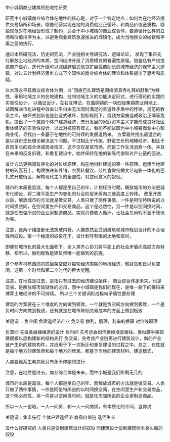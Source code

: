 




中小城镇商业建筑的在地性研究

研究中小城镇商业综合体在地性的核心是，对于一个特定地点：如何为在地经济提供交易场所和场景，哪些经营实现在地的消费就业正循环，和商品价值链重构，哪些规范对在地经营形成了制约，适合于中小城镇的商业综合体，要遵循什么样的立场和价值排序为主，以避免商业建筑急速推进的城镇化，成为当地民众的枷锁和平庸之恶的执行。

通过本质研究法，历史研究法，产业链相关性研究法，逻辑论证，
发现了集市先行解放土地经济的本质，空间经济升级了消费模式的普遍性原理。借鉴私有产权提振商户信心，迭代升级可以减缓跨越式信贷扩展揠苗助长的城市经济的保守主义逻辑，对过去计划经济思维方式下全国性的商业综合体的理论和体系提出了思考和质疑。

以大理永平县商业综合体为例，以”回族巴扎建筑是围绕清真寺礼拜的赶集“为特性，采用地域主义的在地建构，批判地域主义的功能决定形式，进行理论的实践的实验性设计，
以循证设计，左右互博法，在曲硐镇的一块四级集镇商业用地上，试图解决市化进程中效率公平自由无法同时满足的普遍性矛盾中的悖律，规范的教条主义，破坏式创新也是创造式破坏，投标规则下，烧钱方案被选成政治正确等危机。提出了一个兼顾个体户建造经济，充分发展的家庭资本主义才能形成良好社区集体经济的实验性设计，以此对抗原有模式，看能不能试图为中小城镇商业中心和商业街，寻找出一条基于在地性的可持续的发展道路来。
方案最终找出最适合的是以城市生长理论解决这个问题。不过相比于传统，野蛮生长的地摊经济，相比于自然生长的综合体或商业街区，这不仅仅是菜市场，而是工作生活消费一体。并且在未来的反复拆建，和重复建设中，始终保持在地的新陈代谢和对产业链的促进。

设计方法更强调有序化的对位线原理，和在地材料建造的第一性原理。运用当地建材的砖瓦石土，构建快递和外销，农贸转餐饮，公社食堂结婚文艺电影一体化的巴扎式开放街区，解构现代主义的全国性，对空间意义的奴役。

城市的本质是监狱，每个人都是坐自己的牢，计划经济时期，解放城市的方法是城市化建设，将二维平面生产内卷化的社会阶层矛盾向三维高度上转移。
改革开放以后，解放城市的方法就是做交易。人类只做了两件事情，一件是阿伦特所说的以时间换空间，在空间里生产和交易商品，这个是必然性，另一件是以空间换时间，就是任志强所说的企业家制造商品，实现消费收入循环，让社会总闲暇不至于降低为零。

注意，这两个维度都无法突破内卷，人类依然会受到建筑和城市规划设计的不合理性所奴役。第一个维度的奴役在于，设计剥夺有限的土地和空间，

即便在城市化的最大化面积下，全人类齐心协力将平面上的社会矛盾向高度方向转移，都所以，做到极致是建筑师唯一能做到的前提，


这个参考柯布西耶的底层架空应对每轮经济周期的地摊经济，和妹岛和氏以负空间，这第一个时代和第二个时代的巨大觉醒。

注意，在地性是过去，是指只有过去的经济建设条件，
商业综合体是未来，也是交易，是解放城市监狱性的必须，而中小城镇是我们的现在，是唯一剩下的筹码来博弈土地经济的不可持续。
所以三个关键词形成极端矛盾性要处理

建筑的方案要在三个维度的方向做到极致，一个就是负空间方向做到极致，一个是负时间方向做到极致，还有就是在城市降低交易成本的方面上做到极致


关键词 ：负空间   负建造经济产业   负交易    数列，肌理，利率的换算  对位线原理 


负空间 先做各层楼梯道的设计
负时间 先考虑会如何拆掉墙梁板柱，类似脚手架搭建模板以后构建新的结构先行
负交易，先考虑产业链再进行建筑设计，新的产业链产生新的建筑构件，并应用于下一次拆迁和重复建设的过程之中。总之，在性就是每个地方的建筑师和每个地方的居民，都基于当地的建筑材料，建造模式，

人类要维系生老病死只有永不停歇的进行



注意，在地性是过去，商业综合体是未来，而中小城是我们所剩无几的


城市的本质是监狱，每个人都是坐自己的牢，而解放城市的方法就是做交易。人类只做了两件事情，一件是阿伦特所说的以时间换空间，在空间里生产和交易商品，这个叫必然性，另一件是以空间换时间，就是任志强所说的企业家制造商品。


所以一人一亩地，一人一间房，和一人一间商铺，有本质化的不同，当你说


关键词：集市先行   个体户建造经济  商品价值链  迭代生长


没什么好研究的 人类只是受到建筑设计的奴役 而建筑设计受到建筑师本身头脑的奴役 